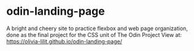 # odin-landing-page
A bright and cheery site to practice flexbox and web page organization, done as the final project for the CSS unit of The Odin Project 
View at: https://olivia-lilit.github.io/odin-landing-page/
